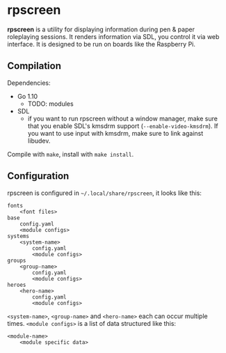 # rpscreen

**rpscreen** is a utility for displaying information during pen & paper
roleplaying sessions. It renders information via SDL, you control it via web
interface. It is designed to be run on boards like the Raspberry Pi.

## Compilation

Dependencies:

 * Go 1.10
   - TODO: modules
 * SDL
   - if you want to run rpscreen without a window manager, make sure that you
     enable SDL's kmsdrm support (`--enable-video-kmsdrm`). If you want to use
     input with kmsdrm, make sure to link against libudev.

Compile with `make`, install with `make install`.

## Configuration

rpscreen is configured in `~/.local/share/rpscreen`, it looks like this:

    fonts
        <font files>
    base
        config.yaml
        <module configs>
    systems
        <system-name>
            config.yaml
            <module configs>
    groups
        <group-name>
            config.yaml
            <module configs>
    heroes
        <hero-name>
            config.yaml
            <module configs>

`<system-name>`, `<group-name>` and `<hero-name>` each can occur multiple times.
`<module configs>` is a list of data structured like this:

    <module-name>
        <module specific data>

